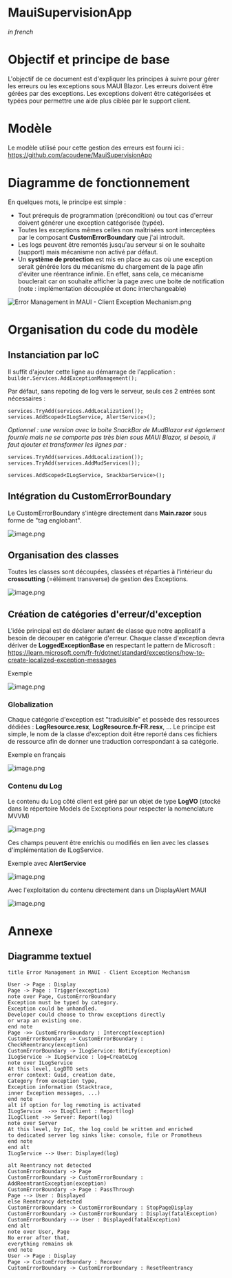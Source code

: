 # MauiSupervisionApp

_in french_

# Objectif et principe de base

L'objectif de ce document est d'expliquer les principes à suivre pour gérer les erreurs ou les exceptions sous MAUI Blazor.
Les erreurs doivent être gérées par des exceptions.
Les exceptions doivent être catégorisées et typées pour permettre une aide plus ciblée par le support client.

# Modèle

Le modèle utilisé pour cette gestion des erreurs est fourni ici : https://github.com/acoudene/MauiSupervisionApp

# Diagramme de fonctionnement

En quelques mots, le principe est simple : 
- Tout prérequis de programmation (précondition) ou tout cas d'erreur doivent générer une exception catégorisée (typée). 
- Toutes les exceptions mêmes celles non maîtrisées sont interceptées par le composant **CustomErrorBoundary** que j'ai introduit.
- Les logs peuvent être remontés jusqu'au serveur si on le souhaite (support) mais mécanisme non activé par défaut.
- Un **système de protection** est mis en place au cas où une exception serait générée lors du mécanisme du chargement de la page afin d'éviter une réentrance infinie. En effet, sans cela, ce mécanisme bouclerait car on souhaite afficher la page avec une boite de notification (note : implémentation découplée et donc interchangeable)

![Error Management in MAUI - Client Exception Mechanism.png](/.attachments/Error%20Management%20in%20MAUI%20-%20Client%20Exception%20Mechanism-3ffd41f7-5b69-46b6-96d2-513b111a4c72.png)

# Organisation du code du modèle

## Instanciation par IoC

Il suffit d'ajouter cette ligne au démarrage de l'application :
`builder.Services.AddExceptionManagement();`

Par défaut, sans repoting de log vers le serveur, seuls ces 2 entrées sont nécessaires :
```
services.TryAdd(services.AddLocalization());
services.AddScoped<ILogService, AlertService>();
```

_Optionnel : une version avec la boite SnackBar de MudBlazor est également fournie mais ne se comporte pas très bien sous MAUI Blazor, si besoin, il faut ajouter et transformer les lignes par :_
```
services.TryAdd(services.AddLocalization());
services.TryAdd(services.AddMudServices());

services.AddScoped<ILogService, SnackbarService>();
```

## Intégration du CustomErrorBoundary

Le CustomErrorBoundary s'intègre directement dans **Main.razor** sous forme de "tag englobant".

![image.png](/.attachments/image-4ad0f00d-8c61-4a9a-a474-2ba3d4f7c86b.png)

## Organisation des classes

Toutes les classes sont découpées, classées et réparties à l'intérieur du **crosscutting** (=élément transverse) de gestion des Exceptions.

![image.png](/.attachments/image-60626585-aa17-4ee0-bc32-1b57a031ae2a.png)

## Création de catégories d'erreur/d'exception

L'idée principal est de déclarer autant de classe que notre applicatif a besoin de découper en catégorie d'erreur.
Chaque classe d'exception devra dériver de **LoggedExceptionBase** en respectant le pattern de Microsoft :  https://learn.microsoft.com/fr-fr/dotnet/standard/exceptions/how-to-create-localized-exception-messages

Exemple

![image.png](/.attachments/image-965a2b4c-f40f-4c37-9da9-e167dcbb53b2.png)

### Globalization

Chaque catégorie d'exception est "traduisible" et possède des ressources dédiées : **LogResource.resx**, **LogResource.fr-FR.resx**, ...
Le principe est simple, le nom de la classe d'exception doit être reporté dans ces fichiers de ressource afin de donner une traduction correspondant à sa catégorie.

Exemple en français

![image.png](/.attachments/image-367cfd21-71c8-47d4-93dd-7f76bff8d1ec.png)

### Contenu du Log

Le contenu du Log côté client est géré par un objet de type **LogVO** (stocké dans le répertoire Models de Exceptions pour respecter la nomenclature MVVM)

![image.png](/.attachments/image-cb2c9765-0d0f-47ae-a5dd-5adab71fb91f.png)

Ces champs peuvent être enrichis ou modifiés en lien avec les classes d'implémentation de ILogService.

Exemple avec **AlertService** 

![image.png](/.attachments/image-a5864543-844c-4a8f-b82b-ae709ddf8255.png)

Avec l'exploitation du contenu directement dans un DisplayAlert MAUI 

![image.png](/.attachments/image-0fb80d99-21fd-423b-8255-beb335413e28.png)

# Annexe

## Diagramme textuel 

```
title Error Management in MAUI - Client Exception Mechanism

User -> Page : Display
Page -> Page : Trigger(exception)
note over Page, CustomErrorBoundary 
Exception must be typed by category.
Exception could be unhandled. 
Developer could choose to throw exceptions directly
or wrap an existing one.
end note
Page ->> CustomErrorBoundary : Intercept(exception)
CustomErrorBoundary -> CustomErrorBoundary : CheckReentrancy(exception)
CustomErrorBoundary -> ILogService: Notify(exception)
ILogService -> ILogService : log=CreateLog
note over ILogService 
At this level, LogDTO sets
error context: Guid, creation date,
Category from exception type,
Exception information (Stacktrace, 
inner Exception messages, ...)
end note
alt if option for log remoting is activated
ILogService  ->> ILogClient : Report(log)
ILogClient ->> Server: Report(log)
note over Server
At this level, by IoC, the log could be written and enriched 
to dedicated server log sinks like: console, file or Promotheus
end note
end alt
ILogService --> User: Displayed(log)

alt Reentrancy not detected
CustomErrorBoundary -> Page
CustomErrorBoundary -> CustomErrorBoundary : AddReentrantException(exception)
CustomErrorBoundary -> Page : PassThrough
Page --> User : Displayed
else Reentrancy detected
CustomErrorBoundary -> CustomErrorBoundary : StopPageDisplay
CustomErrorBoundary -> CustomErrorBoundary : Display(fatalException)
CustomErrorBoundary --> User : Displayed(fatalException)
end alt
note over User, Page 
No error after that, 
everything remains ok
end note
User -> Page : Display
Page -> CustomErrorBoundary : Recover
CustomErrorBoundary -> CustomErrorBoundary : ResetReentrancy

```
